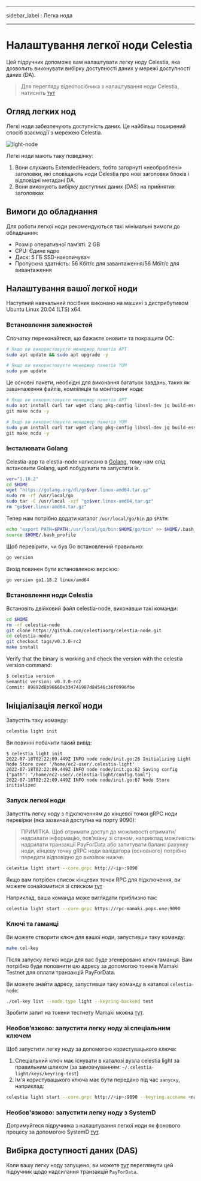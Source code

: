 - - -
sidebar_label : Легка нода
- - -

# Налаштування легкої ноди Celestia

Цей підручник допоможе вам налаштувати легку ноду Celestia, яка дозволить виконувати вибірку доступності даних у мережі доступності даних (DA).

> Для перегляду відеопосібника з налаштування ноди Celestia, натисніть [тут](../developers/light-node-video.md)

## Огляд легких нод

Легкі ноди забезпечують доступність даних. Це найбільш поширений спосіб взаємодії з мережею Celestia.

![light-node](/img/nodes/LightNodes.png)

Легкі ноди мають таку поведінку:

1. Вони слухають ExtendedHeaders, тобто загорнуті «необроблені» заголовки, які сповіщають ноди Celestia про нові заголовки блоків і відповідні метадані DA.
2. Вони виконують вибірку доступних даних (DAS) на прийнятих заголовках

## Вимоги до обладнання

Для роботи легкої ноди рекомендуються такі мінімальні вимоги до обладнання:

* Розмір оперативної пам’яті: 2 GB
* CPU: Єдине ядро
* Диск: 5 ГБ SSD-накопичувач
* Пропускна здатність: 56 Кбіт/с для завантаження/56 Мбіт/с для вивантаження

## Налаштування вашої легкої ноди

Наступний навчальний посібник виконано на машині з дистрибутивом Ubuntu Linux 20.04 (LTS) x64.

### Встановлення залежностей

Спочатку переконайтеся, що бажаєте оновити та покращити ОС:

```sh
# Якщо ви використовуєте менеджер пакетів APT
sudo apt update && sudo apt upgrade -y

# Якщо ви використовуєте менеджер пакетів YUM
sudo yum update
```

Це основні пакети, необхідні для виконання багатьох завдань, таких як завантаження файлів, компіляція та моніторинг ноди:

```sh
# Якщо ви використовуєте менеджер пакетів APT
sudo apt install curl tar wget clang pkg-config libssl-dev jq build-essential \
git make ncdu -y

# Якщо ви використовуєте менеджер пакетів YUM
sudo yum install curl tar wget clang pkg-config libssl-dev jq build-essential \
git make ncdu -y
```

### Інсталювати Golang

Celestia-app та elestia-node написано в [Golang](https://go.dev/), тому нам слід встановити Golang, щоб побудувати та запустити їх.

```sh
ver="1.18.2"
cd $HOME
wget "https://golang.org/dl/go$ver.linux-amd64.tar.gz"
sudo rm -rf /usr/local/go
sudo tar -C /usr/local -xzf "go$ver.linux-amd64.tar.gz"
rm "go$ver.linux-amd64.tar.gz"
```

Тепер нам потрібно додати каталог `/usr/local/go/bin` до `$PATH`:

```sh
echo "export PATH=$PATH:/usr/local/go/bin:$HOME/go/bin" >> $HOME/.bash_profile
source $HOME/.bash_profile
```

Щоб перевірити, чи був Go встановлений правильно:

```sh
go version
```

Вихід повинен бути встановленою версією:

```sh
go version go1.18.2 linux/amd64
```

### Встановлення ноди Celestia

Встановіть двійковий файл celestia-node, виконавши такі команди:

```sh
cd $HOME
rm -rf celestia-node
git clone https://github.com/celestiaorg/celestia-node.git
cd celestia-node/
git checkout tags/v0.3.0-rc2
make install
```

Verify that the binary is working and check the version with the celestia version command:

```sh
$ celestia version
Semantic version: v0.3.0-rc2
Commit: 89892d8b96660e334741987d84546c36f0996fbe
```

## Ініціалізація легкої ноди

Запустіть таку команду:

```sh
celestia light init
```

Ви повинні побачити такий вивід:

<!-- markdownlint-disable MD013 -->
```output
$ celestia light init
2022-07-18T02:22:09.449Z INFO node node/init.go:26 Initializing Light Node Store over '/home/ec2-user/.celestia-light'
2022-07-18T02:22:09.449Z INFO node node/init.go:62 Saving config {"path": "/home/ec2-user/.celestia-light/config.toml"}
2022-07-18T02:22:09.449Z INFO node node/init.go:67 Node Store initialized
```
<!-- markdownlint-enable MD013 -->

### Запуск легкої ноди

Запустіть легку ноду з підключенням до кінцевої точки gRPC ноди перевірки (яка зазвичай доступна на порту 9090):

> ПРИМІТКА. Щоб отримати доступ до можливості отримати/надсилати інформацію, пов’язану зі станом, наприклад можливість надсилати транзакції PayForData або запитувати баланс рахунку ноди, кінцеву точку gRPC ноди валідатора (основного) потрібно передати відповідно до вказівок нижче.

```sh
celestia light start --core.grpc http://<ip>:9090
```

Якщо вам потрібен список кінцевих точок RPC для підключення, ви можете ознайомитися зі списком [тут](./mamaki-testnet.md#rpc-endpoints)

Наприклад, ваша команда може виглядати приблизно так:

```sh
celestia light start --core.grpc https://rpc-mamaki.pops.one:9090
```

### Ключі та гаманці

Ви можете створити ключ для вашої ноди, запустивши таку команду:

```sh
make cel-key
```

Після запуску легкої ноди для вас буде згенеровано ключ гаманця. Вам потрібно буде поповнити цю адресу за допомогою токенів Mamaki Testnet для оплати транзакцій PayForData.

Ви можете знайти адресу, запустивши таку команду в каталозі `сelestia-node`:

```sh
./cel-key list --node.type light --keyring-backend test
```

Зробити запит на токени тестнету Mamaki можна [тут](./mamaki-testnet.md#mamaki-testnet-faucet).

### Необов’язково: запустити легку ноду зі спеціальним ключем

Щоб запустити легку ноду за допомогою користувацького ключа:

1. Спеціальний ключ має існувати в каталозі вузла celestia light за правильним шляхом (за замовчуванням: `~/.celestia-light/keys/keyring-test`)
2. Ім'я користувацького ключа має бути передано під час `запуску`, наприклад:

```sh
celestia light start --core.grpc http://<ip>:9090 --keyring.accname <name_of_custom_key>
```

### Необов'язково: запустити легку ноду з SystemD

Дотримуйтеся підручника з налаштування легкої ноди як фонового процесу за допомогою SystemD [тут](./systemd.md#celestia-light-node).

## Вибірка доступності даних (DAS)

Коли вашу легку ноду запущено, ви можете [тут](../developers/node-tutorial.md) переглянути цей підручник щодо надсилання транзакцій `PayForData`.
